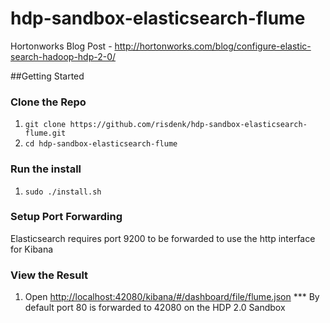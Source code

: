 # hdp-sandbox-elasticsearch-flume
Hortonworks Blog Post - http://hortonworks.com/blog/configure-elastic-search-hadoop-hdp-2-0/

##Getting Started
### Clone the Repo
1. `git clone https://github.com/risdenk/hdp-sandbox-elasticsearch-flume.git`
2. `cd hdp-sandbox-elasticsearch-flume`

### Run the install
1. `sudo ./install.sh`

### Setup Port Forwarding
Elasticsearch requires port 9200 to be forwarded to use the http interface for Kibana

### View the Result
1. Open [http://localhost:42080/kibana/#/dashboard/file/flume.json](http://localhost:42080/kibana#/dashboard/file/flume.json)
*** By default port 80 is forwarded to 42080 on the HDP 2.0 Sandbox
